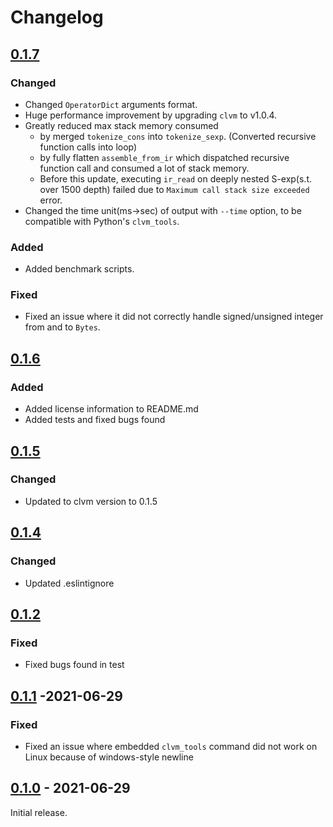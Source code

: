 # Changelog

## [0.1.7]
### Changed
- Changed `OperatorDict` arguments format.
- Huge performance improvement by upgrading `clvm` to v1.0.4.
- Greatly reduced max stack memory consumed
  - by merged `tokenize_cons` into `tokenize_sexp`. (Converted recursive function calls into loop)
  - by fully flatten `assemble_from_ir` which dispatched recursive function call and consumed a lot of stack memory.
  - Before this update, executing `ir_read` on deeply nested S-exp(s.t. over 1500 depth) failed due to `Maximum call stack size exceeded` error.
- Changed the time unit(ms->sec) of output with `--time` option, to be compatible with Python's `clvm_tools`.
### Added
- Added benchmark scripts.
### Fixed
- Fixed an issue where it did not correctly handle signed/unsigned integer from and to `Bytes`.

## [0.1.6]
### Added
- Added license information to README.md
- Added tests and fixed bugs found

## [0.1.5]
### Changed
- Updated to clvm version to 0.1.5

## [0.1.4]
### Changed
- Updated .eslintignore

## [0.1.2]
### Fixed
- Fixed bugs found in test

## [0.1.1] -2021-06-29
### Fixed
- Fixed an issue where embedded `clvm_tools` command did not work on Linux because of windows-style newline

## [0.1.0] - 2021-06-29
Initial release.

[0.1.7]: https://github.com/Chia-Mine/clvm_tools-js/compare/v0.1.6...v0.1.7
[0.1.6]: https://github.com/Chia-Mine/clvm_tools-js/compare/v0.1.5...v0.1.6
[0.1.5]: https://github.com/Chia-Mine/clvm_tools-js/compare/v0.1.4...v0.1.5
[0.1.4]: https://github.com/Chia-Mine/clvm_tools-js/compare/v0.1.2...v0.1.4
[0.1.2]: https://github.com/Chia-Mine/clvm_tools-js/compare/v0.1.0...v0.1.2
[0.1.1]: https://github.com/Chia-Mine/clvm_tools-js/compare/v0.1.0...v0.1.1
[0.1.0]: https://github.com/Chia-Mine/clvm_tools-js/releases/tag/v0.1.0
